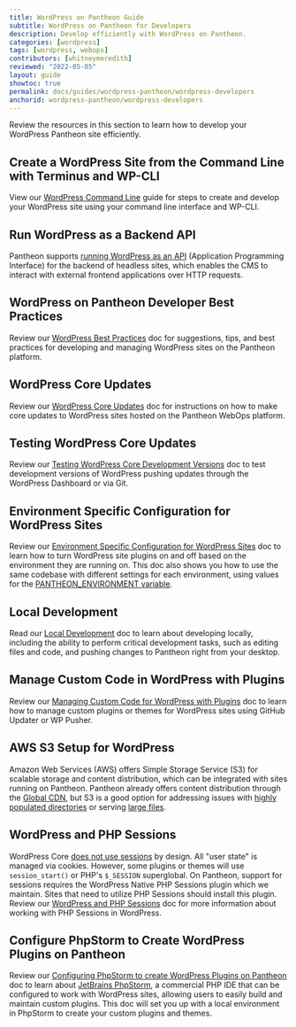 ```yaml
---
title: WordPress on Pantheon Guide
subtitle: WordPress on Pantheon for Developers
description: Develop efficiently with WordPress on Pantheon.
categories: [wordpress]
tags: [wordpress, webops]
contributors: [whitneymeredith]
reviewed: "2022-05-05"
layout: guide
showtoc: true
permalink: docs/guides/wordpress-pantheon/wordpress-developers
anchorid: wordpress-pantheon/wordpress-developers
---
```


Review the resources in this section to learn how to develop your WordPress Pantheon site efficiently.

## Create a WordPress Site from the Command Line with Terminus and WP-CLI

View our [WordPress Command Line](/guides/wordpress-commandline) guide for steps to create and develop your WordPress site using your command line interface and WP-CLI. 

## Run WordPress as a Backend API

Pantheon supports [running WordPress as an API](/headless) (Application Programming Interface) for the backend of headless sites, which enables the CMS to interact with external frontend applications over HTTP requests.

## WordPress on Pantheon Developer Best Practices

Review our [WordPress Best Practices](/wordpress-best-practices) doc for suggestions, tips, and best practices for developing and managing WordPress sites on the Pantheon platform.

## WordPress Core Updates

Review our [WordPress Core Updates](/core-updates) doc for instructions on how to make core updates to WordPress sites hosted on the Pantheon WebOps platform.

## Testing WordPress Core Updates

Review our [Testing WordPress Core Development Versions](/wordpress-development-versions) doc to test development versions of WordPress pushing updates through the WordPress Dashboard or via Git.

## Environment Specific Configuration for WordPress Sites

Review our [Environment Specific Configuration for WordPress Sites](/environment-specific-config) doc to learn how to turn WordPress site plugins on and off based on the environment they are running on. This doc also shows you how to use the same codebase with different settings for each environment, using values for the [PANTHEON_ENVIRONMENT variable](/read-environment-config).

## Local Development

Read our [Local Development](/local-development) doc to learn about developing locally, including the ability to perform critical development tasks, such as editing files and code, and pushing changes to Pantheon right from your desktop.

## Manage Custom Code in WordPress with Plugins

Review our [Managing Custom Code for WordPress with Plugins](/wordpress-custom-code) doc to learn how to manage custom plugins or themes for WordPress sites using GitHub Updater or WP Pusher.

## AWS S3 Setup for WordPress

Amazon Web Services (AWS) offers Simple Storage Service (S3) for scalable storage and content distribution, which can be integrated with sites running on Pantheon. Pantheon already offers content distribution through the [Global CDN](/global-cdn), but S3 is a good option for addressing issues with [highly populated directories](/platform-considerations#highly-populated-directories) or serving [large files](/platform-considerations#large-files).

## WordPress and PHP Sessions

WordPress Core [does not use sessions](https://wordpress.org/support/topic/how-does-wordpress-handle-sessions-and-session-variables/?replies=7) by design. All "user state" is managed via cookies. However, some plugins or themes will use `session_start()` or PHP's `$_SESSION` superglobal. On Pantheon, support for sessions requires the WordPress Native PHP Sessions plugin which we maintain. Sites that need to utilize PHP Sessions should install this plugin. Review our [WordPress and PHP Sessions](/wordpress-sessions) doc for more information about working with PHP Sessions in WordPress.

## Configure PhpStorm to Create WordPress Plugins on Pantheon

Review our [Configuring PhpStorm to create WordPress Plugins on Pantheon](/wordpress-phpstorm) doc to learn about [JetBrains PhpStorm](https://www.jetbrains.com/phpstorm/), a commercial PHP IDE that can be configured to work with WordPress sites, allowing users to easily build and maintain custom plugins. This doc will set you up with a local environment in PhpStorm to create your custom plugins and themes.